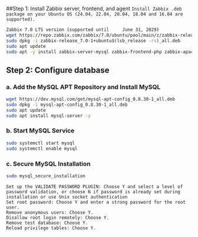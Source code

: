 ##Step 1: Install Zabbix server, frontend, and agent
`Install Zabbix .deb package on your Ubuntu OS (24.04, 22.04, 20.04, 18.04 and 16.04 are supported).`

```bash
Zabbix 7.0 LTS version (supported until 	June 31, 2029)
wget https://repo.zabbix.com/zabbix/7.0/ubuntu/pool/main/z/zabbix-release/zabbix-release_7.0-1+ubuntu$(lsb_release -rs)_all.deb
sudo dpkg -i zabbix-release_7.0-1+ubuntu$(lsb_release -rs)_all.deb
sudo apt update
sudo apt -y install zabbix-server-mysql zabbix-frontend-php zabbix-apache-conf zabbix-sql-scripts zabbix-agent
```

## Step 2: Configure database

### a. Add the MySQL APT Repository and Install MySQL
```bash
wget https://dev.mysql.com/get/mysql-apt-config_0.8.30-1_all.deb
sudo dpkg -i mysql-apt-config_0.8.30-1_all.deb
sudo apt update
sudo apt install mysql-server -y
```
### b. Start MySQL Service

```bash
sudo systemctl start mysql
sudo systemctl enable mysql
```

### c. Secure MySQL Installation

```bash
sudo mysql_secure_installation
```

```
Set up the VALIDATE PASSWORD PLUGIN: Choose Y and select a level of password validation, or choose N if password is already set during installation or use Unix socket authentication
Set root password: Choose Y and enter a strong password for the root user.
Remove anonymous users: Choose Y.
Disallow root login remotely: Choose Y.
Remove test database: Choose Y.
Reload privilege tables: Choose Y.
```
